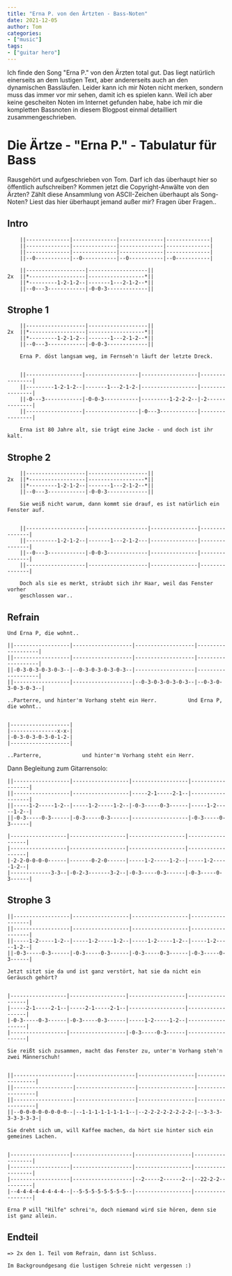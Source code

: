 ```yaml
---
title: "Erna P. von den Ärtzten - Bass-Noten"
date: 2021-12-05
author: Tom
categories:
- ["music"]
tags:
- ["guitar hero"]
---
```


Ich finde den Song "Erna P." von den Ärzten total gut.
Das liegt natürlich einerseits an dem lustigen Text, aber andererseits auch an den dynamischen Bassläufen. Leider kann ich mir Noten nicht merken, sondern muss das immer vor mir sehen, damit ich es spielen kann. Weil ich aber keine gescheiten Noten im Internet gefunden habe, habe ich mir die kompletten Bassnoten in diesem Blogpost einmal detailliert zusammengeschrieben.

<!-- more -->


# Die Ärtze - "Erna P." - Tabulatur für Bass

Rausgehört und aufgeschrieben von Tom.
Darf ich das überhaupt hier so öffentlich aufschreiben? Kommen jetzt die Copyright-Anwälte von den Ärzten? Zählt diese Ansammlung von ASCII-Zeichen überhaupt als Song-Noten? Liest das hier überhaupt jemand außer mir? Fragen über Fragen..

## Intro

        ||--------------|--------------|--------------|--------------|
        ||--------------|--------------|--------------|--------------|
        ||--------------|--------------|--------------|--------------|
        ||--0-----------|--0-----------|--0-----------|--0-----------|

        ||-------------------|-------------------||
    2x  ||*------------------|------------------*||
        ||*---------1-2-1-2--|-------1---2-1-2--*||
        ||--0---3------------|-0-0-3-------------||

## Strophe 1

        ||-------------------|-------------------||
    2x  ||*------------------|------------------*||
        ||*---------1-2-1-2--|-------1---2-1-2--*||
        ||--0---3------------|-0-0-3-------------||

        Erna P. döst langsam weg, im Fernseh'n läuft der letzte Dreck.


        ||------------------|-----------------|------------------|----------------|
        ||---------1-2-1-2--|-------1---2-1-2-|------------------|----------------|
        ||-0---3------------|-0-0-3-----------|---------1-2-2-2--|-2--------------|
        ||------------------|-----------------|-0---3------------|----------------|

        Erna ist 80 Jahre alt, sie trägt eine Jacke - und doch ist ihr kalt.

## Strophe 2

        ||-------------------|-------------------||
    2x  ||*------------------|------------------*||
        ||*---------1-2-1-2--|-------1---2-1-2--*||
        ||--0---3------------|-0-0-3-------------||

        Sie weiß nicht warum, dann kommt sie drauf, es ist natürlich ein Fenster auf.


        ||-------------------|-------------------|---------------|---------------|
        ||----------1-2-1-2--|-------1---2-1-2---|---------------|---------------|
        ||--0---3------------|-0-0-3-------------|---------------|---------------|
        ||-------------------|-------------------|---------------|---------------|

        Doch als sie es merkt, sträubt sich ihr Haar, weil das Fenster vorher
        geschlossen war..

## Refrain

    Und Erna P, die wohnt..

    ||------------------|-------------------|-------------------|-------------------|
    ||------------------|-------------------|-------------------|-------------------|
    ||-0-3-0-3-0-3-0-3--|--0-3-0-3-0-3-0-3--|-------------------|-------------------|
    ||------------------|-------------------|--0-3-0-3-0-3-0-3--|--0-3-0-3-0-3-0-3--|

    ..Parterre, und hinter'm Vorhang steht ein Herr.          Und Erna P, die wohnt..


    |-------------------|
    |---------------x-x-|
    |-0-3-0-3-0-3-0-1-2-|
    |-------------------|

    ..Parterre,             und hinter'm Vorhang steht ein Herr.

Dann Begleitung zum Gitarrensolo:

    ||------------------|------------------|------------------|------------------|
    ||------------------|------------------|-----2-1-----2-1--|------------------|
    ||-----1-2-----1-2--|-----1-2-----1-2--|-0-3-----0-3------|-----1-2-----1-2--|
    ||-0-3-----0-3------|-0-3-----0-3------|------------------|-0-3-----0-3------|

    |------------------|------------------|------------------|------------------|
    |------------------|------------------|------------------|------------------|
    |-2-2-0-0-0-0------|-------0-2-0------|-----1-2-----1-2--|-----1-2-----1-2--|
    |-------------3-3--|-0-2-3-------3-2--|-0-3-----0-3------|-0-3-----0-3------|

## Strophe 3

    ||------------------|------------------|------------------|------------------|
    ||------------------|------------------|------------------|------------------|
    ||-----1-2-----1-2--|-----1-2-----1-2--|-----1-2-----1-2--|-----1-2-----1-2--|
    ||-0-3-----0-3------|-0-3-----0-3------|-0-3-----0-3------|-0-3-----0-3------|

    Jetzt sitzt sie da und ist ganz verstört, hat sie da nicht ein Geräusch gehört?


    |------------------|------------------|------------------|------------------|
    |-----2-1-----2-1--|-----2-1-----2-1--|------------------|------------------|
    |-0-3-----0-3------|-0-3-----0-3------|-----1-2-----1-2--|------------------|
    |------------------|------------------|-0-3-----0-3------|------------------|

    Sie reißt sich zusammen, macht das Fenster zu, unter'm Vorhang steh'n zwei Männerschuh!


    ||-------------------|-------------------|------------------|------------------|
    ||-------------------|-------------------|------------------|------------------|
    ||-------------------|-------------------|------------------|------------------|
    ||--0-0-0-0-0-0-0-0--|--1-1-1-1-1-1-1-1--|--2-2-2-2-2-2-2-2-|--3-3-3-3-3-3-3-3-|

    Sie dreht sich um, will Kaffee machen, da hört sie hinter sich ein gemeines Lachen.


    |-------------------|-------------------|------------------|------------------|
    |-------------------|-------------------|------------------|------------------|
    |-------------------|-------------------|--2-----2------2--|--22-2-2----------|
    |--4-4-4-4-4-4-4-4--|--5-5-5-5-5-5-5-5--|------------------|------------------|

    Erna P will "Hilfe" schrei'n, doch niemand wird sie hören, denn sie ist ganz allein.

## Endteil

    => 2x den 1. Teil vom Refrain, dann ist Schluss.

    Im Backgroundgesang die lustigen Schreie nicht vergessen :)